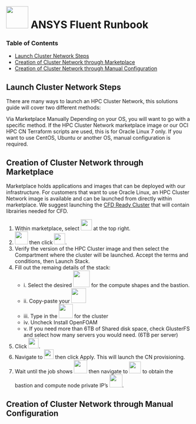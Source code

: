 # <img src="https://github.com/oci-hpc/oci-hpc-runbook-fluent/blob/master/fluent_logo.png" height="60"> ANSYS Fluent Runbook

### Table of Contents
- [Launch Cluster Network Steps](#launch-cluster-network-steps)
- [Creation of Cluster Network through Marketplace](#creation-of-cluster-network-through-marketplace)
- [Creation of Cluster Network through Manual Configuration](#creation-of-cluster-network-through-manual-configuration)

## Launch Cluster Network Steps
There are many ways to launch an HPC Cluster Network, this solutions guide will cover two different methods:

Via Marketplace
Manually Depending on your OS, you will want to go with a specific method. If the HPC Cluster Network marketplace image or our OCI HPC CN Terraform scripts are used, this is for Oracle Linux 7 only. If you want to use CentOS, Ubuntu or another OS, manual configuration is required.

## Creation of Cluster Network through Marketplace
Marketplace holds applications and images that can be deployed with our infrastructure. For customers that want to use Oracle Linux, an HPC Cluster Network image is available and can be launched from directly within marketplace. We suggest launching the [CFD Ready Cluster](https://cloudmarketplace.oracle.com/marketplace/en_US/listing/75645211) that will contain librairies needed for CFD.

1. Within marketplace, select <img src="https://github.com/oracle-quickstart/oci-hpc-runbook-fluent/blob/main/images/get_app.png" height="30"> at the top right.
2. <img src="https://github.com/oracle-quickstart/oci-hpc-runbook-fluent/blob/main/images/region.png" height="35"> then click <img src="https://github.com/oracle-quickstart/oci-hpc-runbook-fluent/blob/main/images/sign_in.png" height="30">.
3. Verify the version of the HPC Cluster image and then select the Compartment where the cluster will be launched. Accept the terms and conditions, then Launch Stack.
4. Fill out the remaing details of the stack:
	- i. Select the desired <img src="https://github.com/oracle-quickstart/oci-hpc-runbook-fluent/blob/main/images/availability_domain.png" height="45"> for the compute shapes and the bastion.
	- ii. Copy-paste your <img src="https://github.com/oracle-quickstart/oci-hpc-runbook-fluent/blob/main/images/ssh_key.png" height="40">
	- iii. Type in the <img src="https://github.com/oracle-quickstart/oci-hpc-runbook-fluent/blob/main/images/compute_instances.png" height="38"> for the cluster
	- iv. Uncheck Install OpenFOAM
	- v. If you need more than 6TB of Shared disk space, check GlusterFS and select how many servers you would need. (6TB per server)
5. Click <img src="https://github.com/oracle-quickstart/oci-hpc-runbook-fluent/blob/main/images/create.png" height="28">.
6. Navigate to <img src="https://github.com/oracle-quickstart/oci-hpc-runbook-fluent/blob/main/images/tf_actions.png" height="26"> then click Apply. This will launch the CN provisioning.
7. Wait until the job shows <img src="https://github.com/oracle-quickstart/oci-hpc-runbook-fluent/blob/main/images/succeeded.png" height="36"> then navigate to <img src="https://github.com/oracle-quickstart/oci-hpc-runbook-fluent/blob/main/images/outputs.png" height="32"> to obtain the bastion and compute node private IP’s <img src="https://github.com/oracle-quickstart/oci-hpc-runbook-fluent/blob/main/images/bastion_private_ip.png" height="35">.

## Creation of Cluster Network through Manual Configuration


